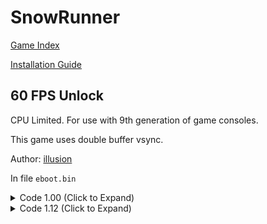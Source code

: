 # SnowRunner

[Game Index](README.md#games)

[Installation Guide](https://illusion0001.github.io/install-instructions/)

## 60 FPS Unlock

CPU Limited. For use with 9th generation of game consoles.

This game uses double buffer vsync.

Author: [illusion](https://twitter.com/illusion0002)

In file `eboot.bin`

<details>
<summary>Code 1.00 (Click to Expand)</summary>

```
44 8B 70 3C 44 3B B3 C4 50 04 00 74 1C

44 8B 70 3C 44 3B B3 C4 50 04 00 75 1C
```

</details>

<details>
<summary>Code 1.12 (Click to Expand)</summary>

```
48 8B 05 FE 16 D0 00 8B 58 44 41 3B 9C 24 EC 55 04 00 74 1E

48 8B 05 FE 16 D0 00 8B 58 44 41 3B 9C 24 EC 55 04 00 75 1E
```

</details>
